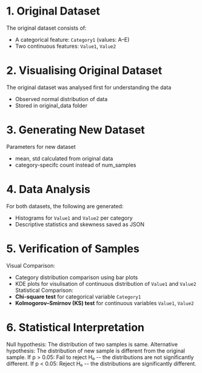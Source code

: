 # 1. **Original Dataset**
The original dataset consists of:
  - A categorical feature: `Category1` (values: A–E)
  - Two continuous features: `Value1`, `Value2`

# 2. **Visualising Original Dataset**
The original dataset was analysed first for understanding the data
  - Observed normal distribution of data
  - Stored in original_data folder
 
# 3. **Generating New Dataset**
Parameters for new dataset
  - mean, std calculated from original data
  - category-specifc count instead of num_samples

# 4. **Data Analysis**
For both datasets, the following are generated:
  - Histograms for `Value1` and `Value2` per category
  - Descriptive statistics and skewness saved as JSON

# 5. **Verification of Samples**
Visual Comparison:
  - Category distribution comparison using bar plots
  - KDE plots for visulisation of continuous distribution of `Value1` and `Value2` 
Statistical Comparison:
  - **Chi-square test** for categorical variable `Category1`
  - **Kolmogorov–Smirnov (KS) test** for continuous variables `Value1`, `Value2`

# 6. **Statistical Interpretation**
Null hypothesis: The distribution of two samples is same.
Alternative hypothesis: The distribution of new sample is different from the original sample.
If p > 0.05: Fail to reject H₀ -- the distributions are not significantly different.
If p < 0.05: Reject H₀ -- the distributions are significantly different.

